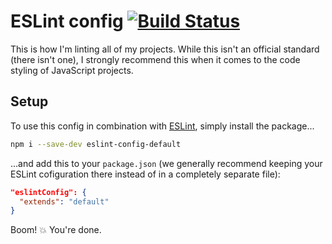 # ESLint config [![Build Status](https://travis-ci.org/leo/eslint-config-default.svg?branch=master)](https://travis-ci.org/leo/eslint-config-default)

This is how I'm linting all of my projects. While this isn't an official standard (there isn't one), I strongly recommend this when it comes to the code styling of JavaScript projects.

## Setup

To use this config in combination with [ESLint](http://eslint.org), simply install the package...

```bash
npm i --save-dev eslint-config-default
```

...and add this to your `package.json` (we generally recommend keeping your ESLint cofiguration there instead of in a completely separate file):

```json
"eslintConfig": {
  "extends": "default"
}
```

Boom! :boom: You're done.
